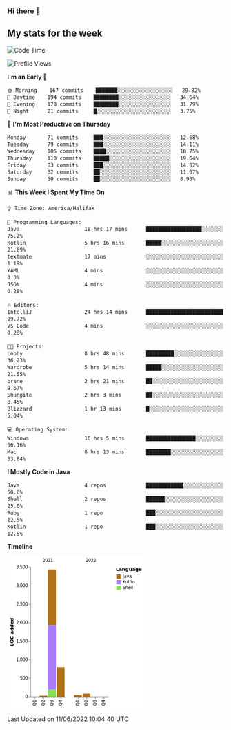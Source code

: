 ### Hi there 👋

## My stats for the week
<!--START_SECTION:waka-->
![Code Time](http://img.shields.io/badge/Code%20Time-266%20hrs%201%20min-blue)

![Profile Views](http://img.shields.io/badge/Profile%20Views-0-blue)

**I'm an Early 🐤** 

```text
🌞 Morning    167 commits    ███████░░░░░░░░░░░░░░░░░░   29.82% 
🌆 Daytime    194 commits    ████████░░░░░░░░░░░░░░░░░   34.64% 
🌃 Evening    178 commits    ████████░░░░░░░░░░░░░░░░░   31.79% 
🌙 Night      21 commits     █░░░░░░░░░░░░░░░░░░░░░░░░   3.75%

```
📅 **I'm Most Productive on Thursday** 

```text
Monday       71 commits     ███░░░░░░░░░░░░░░░░░░░░░░   12.68% 
Tuesday      79 commits     ███░░░░░░░░░░░░░░░░░░░░░░   14.11% 
Wednesday    105 commits    ████░░░░░░░░░░░░░░░░░░░░░   18.75% 
Thursday     110 commits    █████░░░░░░░░░░░░░░░░░░░░   19.64% 
Friday       83 commits     ███░░░░░░░░░░░░░░░░░░░░░░   14.82% 
Saturday     62 commits     ██░░░░░░░░░░░░░░░░░░░░░░░   11.07% 
Sunday       50 commits     ██░░░░░░░░░░░░░░░░░░░░░░░   8.93%

```


📊 **This Week I Spent My Time On** 

```text
⌚︎ Time Zone: America/Halifax

💬 Programming Languages: 
Java                     18 hrs 17 mins      ██████████████████░░░░░░░   75.2% 
Kotlin                   5 hrs 16 mins       █████░░░░░░░░░░░░░░░░░░░░   21.69% 
textmate                 17 mins             ░░░░░░░░░░░░░░░░░░░░░░░░░   1.19% 
YAML                     4 mins              ░░░░░░░░░░░░░░░░░░░░░░░░░   0.3% 
JSON                     4 mins              ░░░░░░░░░░░░░░░░░░░░░░░░░   0.28%

🔥 Editors: 
IntelliJ                 24 hrs 14 mins      █████████████████████████   99.72% 
VS Code                  4 mins              ░░░░░░░░░░░░░░░░░░░░░░░░░   0.28%

🐱‍💻 Projects: 
Lobby                    8 hrs 48 mins       █████████░░░░░░░░░░░░░░░░   36.23% 
Wardrobe                 5 hrs 14 mins       █████░░░░░░░░░░░░░░░░░░░░   21.55% 
brane                    2 hrs 21 mins       ██░░░░░░░░░░░░░░░░░░░░░░░   9.67% 
Shungite                 2 hrs 3 mins        ██░░░░░░░░░░░░░░░░░░░░░░░   8.45% 
Blizzard                 1 hr 13 mins        █░░░░░░░░░░░░░░░░░░░░░░░░   5.04%

💻 Operating System: 
Windows                  16 hrs 5 mins       ████████████████░░░░░░░░░   66.16% 
Mac                      8 hrs 13 mins       ████████░░░░░░░░░░░░░░░░░   33.84%

```

**I Mostly Code in Java** 

```text
Java                     4 repos             ████████████░░░░░░░░░░░░░   50.0% 
Shell                    2 repos             ██████░░░░░░░░░░░░░░░░░░░   25.0% 
Ruby                     1 repo              ███░░░░░░░░░░░░░░░░░░░░░░   12.5% 
Kotlin                   1 repo              ███░░░░░░░░░░░░░░░░░░░░░░   12.5%

```


**Timeline**

![Chart not found](https://raw.githubusercontent.com/lyndseyy/lyndseyy/main/charts/bar_graph.png) 


 Last Updated on 11/06/2022 10:04:40 UTC
<!--END_SECTION:waka-->